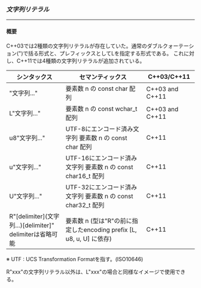 ### *文字列リテラル*
---
#### 概要
C++03では2種類の文字列リテラルが存在していた。通常のダブルクォーテーション(")で括る形式と、プレフィックスとしてLを指定する形式である。
これに対し、C++11では4種類の文字列リテラルが追加されている。

| シンタックス | セマンティックス | C++03/C++11 |
| -- | -- | -- |
|  "文字列..."  | 要素数 n の const char 配列 | C++03 and C++11 |
| L"文字列..." | 要素数 n の const wchar_t 配列 | C++03 and C++11 |
| u8"文字列..." | UTF-8にエンコード済み文字列 要素数 n の const char 配列 | C++11 |
| u"文字列..." | UTF-16にエンコード済み文字列 要素数 n の const char16_t 配列 | C++11 |
| U"文字列..." | UTF-32にエンコード済み文字列 要素数 n の const char32_t 配列 | C++11 |
| R"\[delimiter](文字列...)[delimiter]"<BR>delimiterは省略可能 | 要素数 n (型は"R"の前に指定したencoding prefix [L, u8, u, U] に依存) | C++11 |
※ UTF : UCS Transformation Formatを指す。(ISO10646)

R"xxx"の文字列リテラル以外は、L"xxx"の場合と同様なイメージで使用できる。
